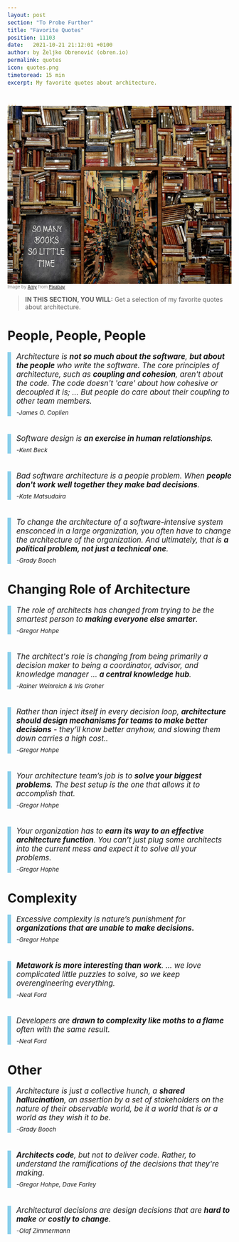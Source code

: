 ```yaml
---
layout: post
section: "To Probe Further"
title: "Favorite Quotes"
position: 11103
date:   2021-10-21 21:12:01 +0100
author: by Željko Obrenović (obren.io)
permalink: quotes
icon: quotes.png
timetoread: 15 min
excerpt: My favorite quotes about architecture.


---
```

<img style="margin-top: -20px; width: 100%; height: 400px; object-fit: cover" 
     src="assets/images/arch/books-g1b2675255_1920.jpg">
<div style="font-size: 70%; margin-top: -16px; color: grey; margin-bottom: 12px">
Image by <a href="https://pixabay.com/users/prettysleepy-2973588/?utm_source=link-attribution&amp;utm_medium=referral&amp;utm_campaign=image&amp;utm_content=5430104">Amy</a> from <a href="https://pixabay.com//?utm_source=link-attribution&amp;utm_medium=referral&amp;utm_campaign=image&amp;utm_content=5430104">Pixabay</a>
</div>

> **IN THIS SECTION, YOU WILL:** Get a selection of my favorite quotes about architecture.

<style>
 .favorite-quote {
     border-left: 8px solid skyblue;
     padding-left: 12px;
     margin-top: 20px;
     margin-bottom: 40px;
     font-size: 120%;
     font-style: italic;
 }
 .author {
     margin-top: 8px;
     font-size: 80%;
 }
</style>

# People, People, People

<div class="favorite-quote">
Architecture is <b>not so much about the software</b>, <b>but about the people</b> who write the software. The core principles of architecture, such as <b>coupling and cohesion</b>, aren't about the code. The code doesn't 'care' about how cohesive or decoupled it is; … But people do care about their coupling to other team members. <div class="author">-James O. Coplien</div>
</div>

<div class="favorite-quote">
Software design is <b>an exercise in human relationships</b>.
<div class="author">-Kent Beck</div>
</div>

<div class="favorite-quote">
Bad software architecture is a people problem. When <b>people don't work well together they make bad decisions</b>.
<div class="author">-Kate Matsudaira</div>
</div>

<div class="favorite-quote">
To change the architecture of a software-intensive system ensconced in a large organization, you often have to change the architecture of the organization. And ultimately, that is <b>a political problem, not just a technical one</b>.
<div class="author">-Grady Booch</div>
</div>

# Changing Role of Architecture

<div class="favorite-quote">
The role of architects has changed from trying to be the smartest person to <b>making everyone else smarter</b>.
<div class="author">-Gregor Hohpe</div>
</div>

<div class="favorite-quote">
The architect's role is changing from being primarily a decision maker to being a coordinator, advisor, and knowledge manager ... <b>a central knowledge hub</b>.
<div class="author">-Rainer Weinreich & Iris Groher</div>
</div>

<div class="favorite-quote">
Rather than inject itself in every decision loop, <b>architecture should design mechanisms for teams to make better decisions</b> - they’ll know better anyhow, and slowing them down carries a high cost..
<div class="author">-Gregor Hohpe</div>
</div>

<div class="favorite-quote">
Your architecture team’s job is to <b>solve your biggest problems</b>. The best setup is the one that allows it to accomplish that.
<div class="author">-Gregor Hohpe</div>
</div>

<div class="favorite-quote">
Your organization has to <b>earn its way to an effective architecture function</b>. You can’t just plug some architects into the current mess and expect it to solve all your problems.
<div class="author">-Gregor Hophe</div>
</div>

# Complexity

<div class="favorite-quote">
Excessive complexity is nature’s punishment for <b>organizations that are unable to make decisions.</b>
<div class="author">-Gregor Hohpe</div>
</div>

<div class="favorite-quote">
<b>Metawork is more interesting than work</b>. ... we love complicated little puzzles to solve, so we keep overengineering everything.
<div class="author">-Neal Ford</div>
</div>

<div class="favorite-quote">
Developers are <b>drawn to complexity like moths to a flame</b> often with the same result.
<div class="author">-Neal Ford</div>
</div>


# Other
 
<div class="favorite-quote">
Architecture is just a collective hunch, a <b>shared hallucination</b>, an assertion by a set of stakeholders on the nature of their observable world, be it a world that is or a world as they wish it to be.
<div class="author">-Grady Booch</div>
</div>
 
<div class="favorite-quote">
<b>Architects code</b>, but not to deliver code. Rather, to understand the ramifications of the decisions that they're making.
<div class="author">-Gregor Hohpe, Dave Farley</div>
</div>

<div class="favorite-quote">
Architectural decisions are design decisions that are <b>hard to make</b> or <b>costly to change</b>.
<div class="author">-Olaf Zimmermann</div>
</div>

